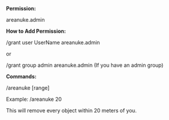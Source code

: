 **Permission:**

areanuke.admin

**How to Add Permission:**

/grant user UserName areanuke.admin

or

/grant group admin areanuke.admin (If you have an admin group)

**Commands:**

/areanuke [range]


Example: /areanuke 20

This will remove every object within 20 meters of you.